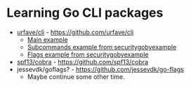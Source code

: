 # Learning Go CLI packages

- [urfave/cli](urfave-cli) - https://github.com/urfave/cli
    + [Main example](urfave-cli/urfave-cli-main.go)
    + [Subcommands example from securitygobyexample](urfave-cli/urfave-cli-subcommands.go)
    + [Flags example from securitygobyexample](urfave-cli/urfave-cli-flags.go)
- [spf13/cobra](spf13-cobra) - https://github.com/spf13/cobra
- jessevdk/goflags? - https://github.com/jessevdk/go-flags
    + Maybe continue some other time.
